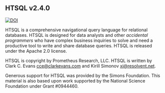HTSQL v2.4.0
------------

[![DOI](https://zenodo.org/badge/DOI/10.5281/zenodo.7702301.svg)](https://zenodo.org/record/7702301)

HTSQL is a comprehensive navigational query language for relational
databases. HTSQL is designed for data analysts and other *accidental
programmers* who have complex business inquiries to solve and need a
productive tool to write and share database queries. HTSQL is released
under the Apache 2.0 license.

HTSQL is copyright by Prometheus Research, LLC.  HTSQL is written by
Clark C. Evans <cce@clarkevans.com> and Kirill Simonov <xi@resolvent.net>.

Generous support for HTSQL was provided by the Simons Foundation.
This material is also based upon work supported by the National
Science Foundation under Grant #0944460.
